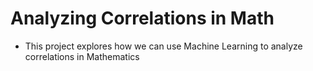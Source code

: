 # Analyzing Correlations in Math
- This project explores how we can use Machine Learning to analyze correlations in Mathematics

